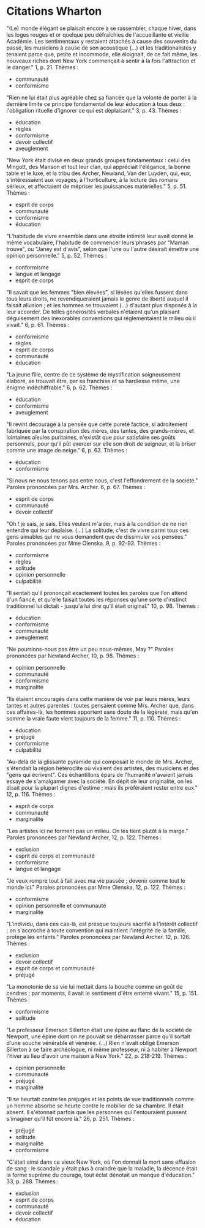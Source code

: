 # Citations Wharton

"(Le) monde élégant se plaisait encore à se rassembler, chaque hiver, dans les loges rouges et or quelque peu défraîchies de l'accueillante et vieille Académie. Les sentimentaux y restaient attachés à cause des souvenirs du passé, les musiciens à cause de son acoustique (…) et les traditionalistes y tenaient parce que, petite et incommode, elle éloignait, de ce fait même, les nouveaux riches dont New York commençait à sentir à la fois l'attraction et le danger." 1, p. 21.
Thèmes :
- communauté
- conformisme

"Rien ne lui était plus agréable chez sa fiancée que la volonté de porter à la dernière limite ce principe fondamental de leur éducation à tous deux : l'obligation rituelle d'ignorer ce qui est déplaisant." 3, p. 43.
Thèmes :
- éducation
- règles
- conformisme
- devoir collectif
- aveuglement

"New York était divisé en deux grands groupes fondamentaux : celui des Mingott, des Manson et tout leur clan, qui appréciait l'élégance, la bonne table et le luxe, et la tribu des Archer, Newland, Van der Luyden, qui, eux, s'intéressaient aux voyages, à l'horticulture, à la lecture des romans sérieux, et affectaient de mépriser les jouissances matérielles." 5, p. 51.
Thèmes :
- esprit de corps
- communauté
- conformisme
- éducation

"L'habitude de vivre ensemble dans une étroite intimité leur avait donné le même vocabulaire, l'habitude de commencer leurs phrases par "Maman trouve", ou "Janey est d'avis", selon que l'une ou l'autre désirait émettre une opinion personnelle." 5, p. 52.
Thèmes :
- conformisme
- langue et langage
- esprit de corps

"Il savait que les femmes "bien élevées", si lésées qu'elles fussent dans tous leurs droits, ne revendiqueraient jamais le genre de liberté auquel il faisait allusion ; et les hommes se trouvaient (…) d'autant plus disposés à la leur accorder. De telles générosités verbales n'étaient qu'un plaisant déguisement des inexorables conventions qui réglementaient le milieu où il vivait." 6, p. 61.
Thèmes :
- conformisme
- règles
- esprit de corps
- communauté
- éducation

"La jeune fille, centre de ce système de mystification soigneusement élaboré, se trouvait être, par sa franchise et sa hardiesse même, une énigme indéchiffrable." 6, p. 62.
Thèmes :
- éducation
- conformisme
- aveuglement

"Il revint découragé à la pensée que cette pureté factice, si adroitement fabriquée par la conspiration des mères, des tantes, des grands-mères, et lointaines aïeules puritaines, n'existât que pour satisfaire ses goûts personnels, pour qu'il pût exercer sur elle son droit de seigneur, et la briser comme une image de neige." 6, p. 63.
Thèmes :
- éducation
- conformisme

"Si nous ne nous tenons pas entre nous, c'est l'effondrement de la société." Paroles prononcées par Mrs. Archer. 6, p. 67.
Thèmes :
- esprit de corps
- communauté
- devoir collectif

"Oh ! je sais, je sais. Elles veulent m'aider, mais à la condition de ne rien entendre qui leur déplaise. (…) La solitude, c'est de vivre parmi tous ces gens aimables qui ne vous demandent que de dissimuler vos pensées." Paroles prononcées par Mme Olenska. 9, p. 92-93.
Thèmes :
- conformisme
- règles
- solitude
- opinion personnelle
- culpabilité

"Il sentait qu'il prononçait exactement toutes les paroles que l'on attend d'un fiancé, et qu'elle faisait toutes les réponses qu'une sorte d'instinct traditionnel lui dictait - jusqu'à lui dire qu'il était original." 10, p. 98.
Thèmes :
- éducation
- conformisme
- communauté
- aveuglement

"Ne pourrions-nous pas être un peu nous-mêmes, May ?" Paroles prononcées par Newland Archer, 10, p. 98.
Thèmes :
- opinion personnelle
- communauté
- conformisme
- marginalité

"Ils étaient encouragés dans cette manière de voir par leurs mères, leurs tantes et autres parentes : toutes pensaient comme Mrs. Archer que, dans ces affaires-là, les hommes apportent sans doute de la légèreté, mais qu'en somme la vraie faute vient toujours de la femme." 11, p. 110.
Thèmes :
- éducation
- préjugé
- conformisme
- culpabilité

"Au-delà de la glissante pyramide qui composait le monde de Mrs. Archer, s'étendait la région hétéroclite où vivaient des artistes, des musiciens et des "gens qui écrivent". Ces échantillons épars de l'humanité n'avaient jamais essayé de s'amalgamer avec la société. En dépit de leur originalité, on les disait pour la plupart dignes d'estime ; mais ils préféraient rester entre eux." 12, p. 116.
Thèmes :
- esprit de corps
- communauté
- marginalité

"Les artistes ici ne forment pas un milieu. On les tient plutôt à la marge." Paroles prononcées par Newland Archer, 12, p. 122.
Thèmes :
- exclusion
- esprit de corps et communauté
- conformisme
- langue et langage

"Je veux rompre tout à fait avec ma vie passée ; devenir comme tout le monde ici." Paroles prononcées par Mme Olenska, 12, p. 122.
Thèmes :
- conformisme
- opinion personnelle et communauté
- marginalité

"L'individu, dans ces cas-là, est presque toujours sacrifié à l'intérêt collectif ; on s'accroche à toute convention qui maintient l'intégrité de la famille, protège les enfants." Paroles prononcées par Newland Archer. 12, p. 126.
Thèmes :
- exclusion
- devoir collectif
- esprit de corps et communauté
- préjugé

"La monotonie de sa vie lui mettait dans la bouche comme un goût de cendres ; par moments, il avait le sentiment d'être enterré vivant." 15, p. 151.
Thèmes :
- conformisme
- solitude

"Le professeur Emerson Sillerton était une épine au flanc de la société de Newport, une épine dont on ne pouvait se débarrasser parce qu'il sortait d'une souche vénérable et vénérée. (…) Rien n'avait obligé Emerson Sillerton à se faire archéologue, ni même professeur, ni à habiter à Newport l'hiver au lieu d'avoir une maison à New York." 22, p. 218-219.
Thèmes :
- opinion personnelle
- communauté
- préjugé
- marginalité

"Il se heurtait contre les préjugés et les points de vue traditionnels comme un homme absorbé se heurte contre le mobilier de sa chambre. Il était absent. Il s'étonnait parfois que les personnes qui l'entouraient pussent s'imaginer qu'il fût encore là." 26, p. 251.
Thèmes :
- préjugé
- solitude
- marginalité
- conformisme

"C'était ainsi dans ce vieux New York, où l'on donnait la mort sans effusion de sang : le scandale y était plus à craindre que la maladie, la décence était la forme suprême du courage, tout éclat dénotait un manque d'éducation." 33, p. 288.
Thèmes :
- exclusion
- esprit de corps
- communauté
- devoir collectif
- éducation
